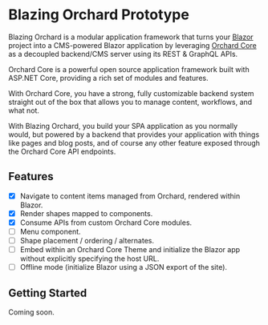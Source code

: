 # Blazing Orchard Prototype

Blazing Orchard is a modular application framework that turns your [Blazor](https://dotnet.microsoft.com/apps/aspnet/web-apps/blazor) project into a CMS-powered Blazor application by leveraging [Orchard Core](https://github.com/OrchardCMS/OrchardCore/blob/dev/README.md) as a decoupled backend/CMS server using its REST & GraphQL APIs.

Orchard Core is a powerful open source application framework built with ASP.NET Core, providing a rich set of modules and features.

With Orchard Core, you have a strong, fully customizable backend system straight out of the box that allows you to manage content, workflows, and what not.

With Blazing Orchard, you build your SPA application as you normally would, but powered by a backend that provides your application with things like pages and blog posts, and of course any other feature exposed through the Orchard Core API endpoints.

## Features

- [x] Navigate to content items managed from Orchard, rendered within Blazor.
- [x] Render shapes mapped to components.
- [x] Consume APIs from custom Orchard Core modules.
- [ ] Menu component.
- [ ] Shape placement / ordering / alternates.
- [ ] Embed within an Orchard Core Theme and initialize the Blazor app without explicitly specifying the host URL.
- [ ] Offline mode (initialize Blazor using a JSON export of the site).

## Getting Started

Coming soon.
